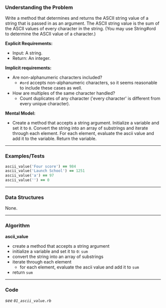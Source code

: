 ### Understanding the Problem
Write a method that determines and returns the ASCII string value of a string that is passed in as an argument. The ASCII string value is the sum of the ASCII values of every character in the string. (You may use String#ord to determine the ASCII value of a character.)

**Explicit Requirements:**

- Input: A string.
- Return: An integer.

**Implicit requirements:**

- Are non-alphanumeric characters included?
    - `#ord` accepts non-alphanumeric characters, so it seems reasonable to include these cases as well.
- How are multiples of the same character handled?
    - Count duplicates of any character ('every character' is different from every unique character).

**Mental Model:**

- Create a method that accepts a string argument.  Initialize a variable and set it to `0`.  Convert the string into an array of substrings and iterate through each element.  For each element, evaluate the ascii value and add it to the variable.  Return the variable.

---
### Examples/Tests
```ruby
ascii_value('Four score') == 984
ascii_value('Launch School') == 1251
ascii_value('a') == 97
ascii_value('') == 0
```
---
### Data Structures
None.

---
### Algorithm
**ascii_value**
- create a method that accepts a string argument
- initialize a variable and set it to `0`: `sum`
- convert the string into an array of substrings
- iterate through each element
  - for each element, evaluate the ascii value and add it to `sum`
- return `sum`

---
### Code
*see `01_ascii_value.rb`*
